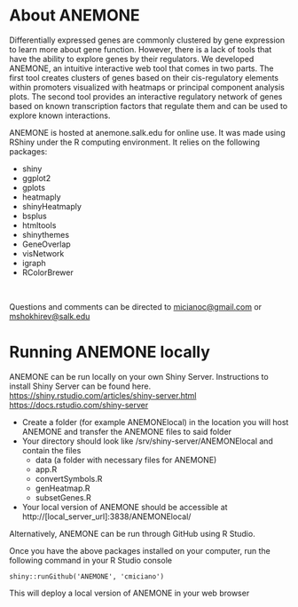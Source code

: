 # About ANEMONE
Differentially expressed genes are commonly clustered by gene expression to learn more about gene function. However, there is a lack of tools that have the ability to explore genes by their regulators. We developed ANEMONE, an intuitive interactive web tool that comes in two parts. The first tool creates clusters of genes based on their cis-regulatory elements within promoters visualized with heatmaps or principal component analysis plots. The second tool provides an interactive regulatory network of genes based on known transcription factors that regulate them and can be used to explore known interactions.
<br>

ANEMONE is hosted at anemone.salk.edu for online use. It was made using RShiny under the R computing environment. It relies on the following packages:
* shiny
* ggplot2
* gplots
* heatmaply
* shinyHeatmaply
* bsplus
* htmltools
* shinythemes
* GeneOverlap
* visNetwork
* igraph
* RColorBrewer

<br>

Questions and comments can be directed to micianoc@gmail.com or mshokhirev@salk.edu

# Running ANEMONE locally
ANEMONE can be run locally on your own Shiny Server. Instructions to install Shiny Server can be found here.
https://shiny.rstudio.com/articles/shiny-server.html
https://docs.rstudio.com/shiny-server

* Create a folder (for example ANEMONElocal) in the location you will host ANEMONE and transfer the ANEMONE files to said folder
* Your directory should look like /srv/shiny-server/ANEMONElocal and contain the files
  * data (a folder with necessary files for ANEMONE)
  * app.R
  * convertSymbols.R
  * genHeatmap.R
  * subsetGenes.R
* Your local version of ANEMONE should be accessible at http://[local_server_url]:3838/ANEMONElocal/

Alternatively, ANEMONE can be run through GitHub using R Studio.

Once you have the above packages installed on your computer, run the following command in your R Studio console

```
shiny::runGithub('ANEMONE', 'cmiciano')

```

This will deploy a local version of ANEMONE in your web browser